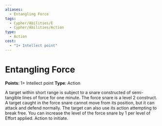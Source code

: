 ```yaml
---
aliases:
  - Entangling Force
tags:
  - Cypher/Abilities/E
  - Cypher/Abilities/Action
type:
  - Action
cost: 
  - "1+ Intellect point"
---
```


# Entangling Force

**Points**: 1+ Intellect point
**Type**: Action

A target within short range is subject to a snare constructed of semi-tangible lines of force for one minute. The force snare is a level 2 construct. A target caught in the force snare cannot move from its position, but it can attack and defend normally. The target can also use its action attempting to break free. You can increase the level of the force snare by 1 per level of Effort applied. Action to initiate.
